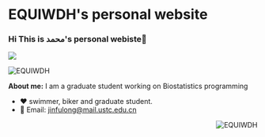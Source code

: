 # EQUIWDH's personal website

### Hi  This is محمد's personal webiste👋  

 <img src="https://github-readme-stats.vercel.app/api?username=EQUIWDH&show_icons=true&icon_color=805AD5&text_color=718096&bg_color=ffffff&hide_title=true&count_private=true" /> <p> <img src="https://github-readme-streak-stats-five-alpha.vercel.app?user=EQUIWDH" alt="EQUIWDH" /> </p>

**About me:**
I am a graduate student working on Biostatistics programming
- ❤️ swimmer, biker and graduate student.
- 💬 Email: jinfulong@mail.ustc.edu.cn

<img align="right" src="https://github-readme-stats.vercel.app/api/top-langs/?username=EQUIWDH" alt="EQUIWDH" />


